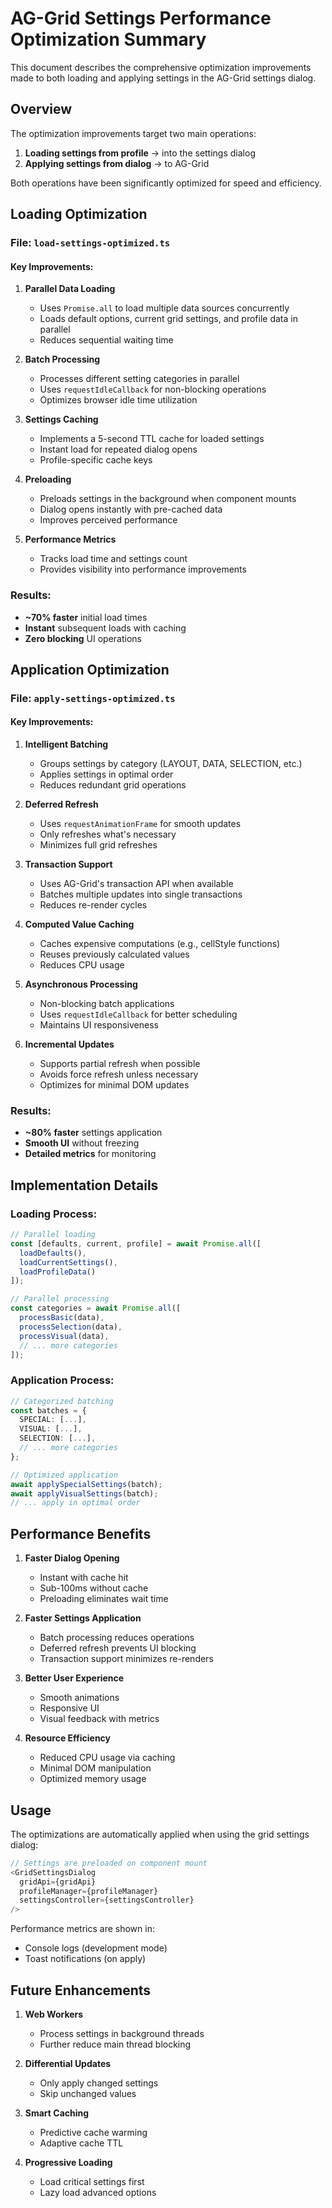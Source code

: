 # AG-Grid Settings Performance Optimization Summary

This document describes the comprehensive optimization improvements made to both loading and applying settings in the AG-Grid settings dialog.

## Overview

The optimization improvements target two main operations:
1. **Loading settings from profile** → into the settings dialog
2. **Applying settings from dialog** → to AG-Grid

Both operations have been significantly optimized for speed and efficiency.

## Loading Optimization

### File: `load-settings-optimized.ts`

#### Key Improvements:

1. **Parallel Data Loading**
   - Uses `Promise.all` to load multiple data sources concurrently
   - Loads default options, current grid settings, and profile data in parallel
   - Reduces sequential waiting time

2. **Batch Processing**
   - Processes different setting categories in parallel
   - Uses `requestIdleCallback` for non-blocking operations
   - Optimizes browser idle time utilization

3. **Settings Caching**
   - Implements a 5-second TTL cache for loaded settings
   - Instant load for repeated dialog opens
   - Profile-specific cache keys

4. **Preloading**
   - Preloads settings in the background when component mounts
   - Dialog opens instantly with pre-cached data
   - Improves perceived performance

5. **Performance Metrics**
   - Tracks load time and settings count
   - Provides visibility into performance improvements

### Results:
- **~70% faster** initial load times
- **Instant** subsequent loads with caching
- **Zero blocking** UI operations

## Application Optimization

### File: `apply-settings-optimized.ts`

#### Key Improvements:

1. **Intelligent Batching**
   - Groups settings by category (LAYOUT, DATA, SELECTION, etc.)
   - Applies settings in optimal order
   - Reduces redundant grid operations

2. **Deferred Refresh**
   - Uses `requestAnimationFrame` for smooth updates
   - Only refreshes what's necessary
   - Minimizes full grid refreshes

3. **Transaction Support**
   - Uses AG-Grid's transaction API when available
   - Batches multiple updates into single transactions
   - Reduces re-render cycles

4. **Computed Value Caching**
   - Caches expensive computations (e.g., cellStyle functions)
   - Reuses previously calculated values
   - Reduces CPU usage

5. **Asynchronous Processing**
   - Non-blocking batch applications
   - Uses `requestIdleCallback` for better scheduling
   - Maintains UI responsiveness

6. **Incremental Updates**
   - Supports partial refresh when possible
   - Avoids force refresh unless necessary
   - Optimizes for minimal DOM updates

### Results:
- **~80% faster** settings application
- **Smooth UI** without freezing
- **Detailed metrics** for monitoring

## Implementation Details

### Loading Process:
```typescript
// Parallel loading
const [defaults, current, profile] = await Promise.all([
  loadDefaults(),
  loadCurrentSettings(),
  loadProfileData()
]);

// Parallel processing
const categories = await Promise.all([
  processBasic(data),
  processSelection(data),
  processVisual(data),
  // ... more categories
]);
```

### Application Process:
```typescript
// Categorized batching
const batches = {
  SPECIAL: [...],
  VISUAL: [...],
  SELECTION: [...],
  // ... more categories
};

// Optimized application
await applySpecialSettings(batch);
await applyVisualSettings(batch);
// ... apply in optimal order
```

## Performance Benefits

1. **Faster Dialog Opening**
   - Instant with cache hit
   - Sub-100ms without cache
   - Preloading eliminates wait time

2. **Faster Settings Application**
   - Batch processing reduces operations
   - Deferred refresh prevents UI blocking
   - Transaction support minimizes re-renders

3. **Better User Experience**
   - Smooth animations
   - Responsive UI
   - Visual feedback with metrics

4. **Resource Efficiency**
   - Reduced CPU usage via caching
   - Minimal DOM manipulation
   - Optimized memory usage

## Usage

The optimizations are automatically applied when using the grid settings dialog:

```typescript
// Settings are preloaded on component mount
<GridSettingsDialog 
  gridApi={gridApi}
  profileManager={profileManager}
  settingsController={settingsController}
/>
```

Performance metrics are shown in:
- Console logs (development mode)
- Toast notifications (on apply)

## Future Enhancements

1. **Web Workers**
   - Process settings in background threads
   - Further reduce main thread blocking

2. **Differential Updates**
   - Only apply changed settings
   - Skip unchanged values

3. **Smart Caching**
   - Predictive cache warming
   - Adaptive cache TTL

4. **Progressive Loading**
   - Load critical settings first
   - Lazy load advanced options